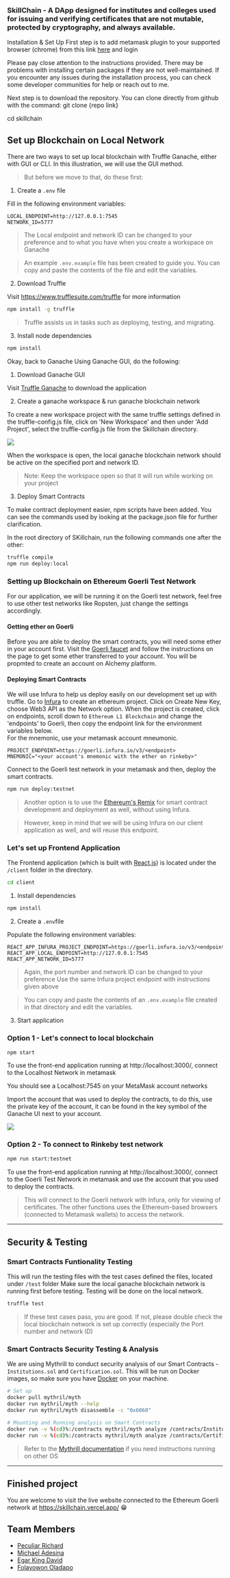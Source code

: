 ### SkillChain - A DApp designed for institutes and colleges used for issuing and verifying certificates that are not mutable, protected by cryptography, and always available.


Installation & Set Up
First step is to add metamask plugin to your supported browser (chrome) from this link [here](https://chrome.google.com/webstore/detail/metamask/nkbihfbeogaeaoehlefnkodbefgpgknn?hl=en) and login

Please pay close attention to the instructions provided. There may be problems with installing certain packages if they are not well-maintained. If you encounter any issues during the installation process, you can check some developer communities for help or reach out to me.

Next step is to download the repository. You can clone directly from github with the command: git clone {repo link}

cd skillchain

## Set up Blockchain on Local Network

There are two ways to set up local blockchain with Truffle Ganache, either with GUI or CLI. In this illustration, we will use the GUI method.

> But before we move to that, do these first:

1. Create a `.env` file

Fill in the following environment variables:

```
LOCAL_ENDPOINT=http://127.0.0.1:7545
NETWORK_ID=5777
```

> The Local endpoint and network ID can be changed to your preference and to what you have when you create a workspace on Ganache

> An example `.env.example` file has been created to guide you. You can copy and paste the contents of the file and edit the variables.

2. Download Truffle

Visit https://www.trufflesuite.com/truffle for more information

```bash
npm install -g truffle
```

> Truffle assists us in tasks such as deploying, testing, and migrating.

3. Install node dependencies

```bash
npm install
```

Okay, back to Ganache
Using Ganache GUI, do the following:

1. Download Ganache GUI

Visit [Truffle Ganache](https://www.trufflesuite.com/ganache) to download the application

2. Create a ganache workspace & run ganache blockchain network

To create a new workspace project with the same truffle settings defined in the truffle-config.js file, click on 'New Workspace' and then under 'Add Project', select the truffle-config.js file from the Skillchain directory.

![](https://i.imgur.com/gnWVdrN.png)


When the workspace is open, the local ganache blockchain network should be active on the specified port and network ID.

> Note: Keep the workspace open so that it will run while working on your project

3. Deploy Smart Contracts

To make contract deployment easier, npm scripts have been added. You can see the commands used by looking at the package.json file for further clarification.

In the root directory of SKillchain, run the following commands one after the other:

```bash
truffle compile
npm run deploy:local
```

### Setting up Blockchain on Ethereum Goerli Test Network

For our application, we will be running it on the Goerli test network, feel free to use other test networks like Ropsten, just change the settings accordingly.

#### Getting ether on Goerli

Before you are able to deploy the smart contracts, you will need some ether in your account first. Visit the [Goerli faucet](https://goerlifaucet.com/) and follow the instructions on the page to get some ether transferred to your account. You will be propmted to create an account on Alchemy platform.

#### Deploying Smart Contracts

We will use Infura to help us deploy easily on our development set up with truffle.
Go to [Infura](https://infura.io/) to create an ethereum project. Click on Create New Key, choose Web3 API as the Network option. When the project is created, click on endpoints, scroll down to `Ethereum L1 Blockchain` and change the 'endpoints' to Goerli, then copy the endpoint link for the environment variables below.  
For the mnemonic, use your metamask account mneumonic.

```
PROJECT_ENDPOINT=https://goerli.infura.io/v3/<endpoint>
MNEMONIC="<your account's mnemonic with the ether on rinkeby>"
```

Connect to the Goerli test network in your metamask and then, deploy the smart contracts.

```bash
npm run deploy:testnet
```

> Another option is to use the [Ethereum's Remix](https://remix.ethereum.org/) for smart contract development and deployment as well, without using Infura.

> However, keep in mind that we will be using Infura on our client application as well, and will reuse this endpoint.

### Let's set up Frontend Application

The Frontend application (which is built with [React.js](https://reactjs.org/)) is located under the `/client` folder in the directory.

```bash
cd client
```

1. Install dependencies

```bash
npm install
```

2. Create a `.env`file

Populate the following environment variables:

```
REACT_APP_INFURA_PROJECT_ENDPOINT=https://goerli.infura.io/v3/<endpoint>
REACT_APP_LOCAL_ENDPOINT=http://127.0.0.1:7545
REACT_APP_NETWORK_ID=5777
```

> Again, the port number and network ID can be changed to your preference
> Use the same Infura project endpoint with instructions given above

> You can copy and paste the contents of an `.env.example` file created in that directory and edit the variables.

3. Start application

### Option 1 - Let's connect to local blockchain

```bash
npm start
```

To use the front-end application running at http://localhost:3000/, connect to the Localhost Network in metamask

You should see a Localhost:7545 on your MetaMask account networks

Import the account that was used to deploy the contracts, to do this, use the private key of the account, it can be found in the key symbol of the Ganache UI next to your account.

![](https://i.imgur.com/f090jmt.png)

### Option 2 - To connect to Rinkeby test network

```bash
npm run start:testnet
```

To use the front-end application running at http://localhost:3000/, connect to the Goerli Test Network in metamask and use the account that you used to deploy the contracts.



> This will connect to the Goerli network with Infura, only for viewing of certificates. The other functions uses the Ethereum-based browsers (connected to Metamask wallets) to access the network.

---

## Security & Testing

### Smart Contracts Funtionality Testing

This will run the testing files with the test cases defined the files, located under `/test` folder
Make sure the local ganache blockchain network is running first before testing. Testing will be done on the local network.

```bash
truffle test
```

> If these test cases pass, you are good. If not, please double check the local blockchain network is set up correctly (especially the Port number and network ID)

### Smart Contracts Security Testing & Analysis

We are using Mythrill to conduct security analysis of our Smart Contracts - `Institutions.sol` and `Certification.sol`.
This will be run on Docker images, so make sure you have [Docker](https://www.docker.com/) on your machine.

```bash
# Set up
docker pull mythril/myth
docker run mythril/myth --help
docker run mythril/myth disassemble -c "0x6060"

# Mounting and Running analysis on Smart Contracts
docker run -v %(cd)%:/contracts mythril/myth analyze /contracts/Institutions.sol
docker run -v %(cd)%:/contracts mythril/myth analyze /contracts/Certification.sol
```

> Refer to the [Mythrill documentation](https://mythril-classic.readthedocs.io/en/master/installation.html) if you need instructions running on other OS

---

## Finished project

You are welcome to visit the live website connected to the Ethereum Goerli network at https://skillchain.vercel.app/ 😁


## Team Members

- [Peculiar Richard](https://github.com/peculiarrichard)
- [Michael Adesina](https://github.com/m-azra3l)
- [Egar King David](https://github.com/KingDavid9991)
- [Folayowon Oladapo](https://github.com/folayowon)
